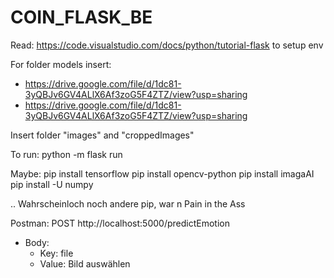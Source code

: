 # COIN_FLASK_BE

Read: https://code.visualstudio.com/docs/python/tutorial-flask to setup env

For folder models insert:
- https://drive.google.com/file/d/1dc81-3yQBJv6GV4ALlX6Af3zoG5F4ZTZ/view?usp=sharing
- https://drive.google.com/file/d/1dc81-3yQBJv6GV4ALlX6Af3zoG5F4ZTZ/view?usp=sharing

Insert folder "images" and "croppedImages"

To run: python -m flask run

Maybe:
pip install tensorflow
pip install opencv-python
pip install imagaAI
pip install -U numpy 

.. Wahrscheinloch noch andere pip, war n Pain in the Ass


Postman: POST http://localhost:5000/predictEmotion
- Body:
    - Key: file
    - Value: Bild auswählen
